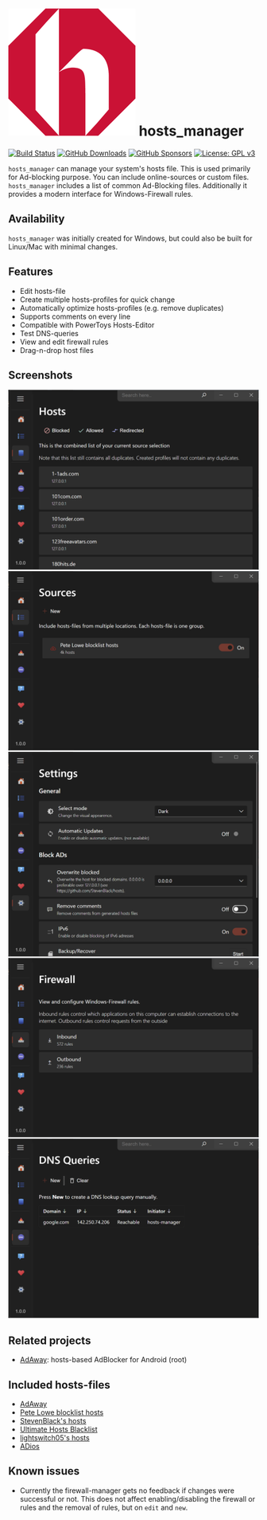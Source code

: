 # ![AdAway logo](assets/icon.png) hosts_manager

[![Build Status](https://github.com/haschtl/hosts-manager/actions/workflows/publish.yml/badge.svg)](https://github.com/haschtl/hosts-manager/actions/workflows/publish.yml)
[![GitHub Downloads](https://img.shields.io/github/downloads/haschtl/hosts-manager/total?logo=github)](https://github.com/haschtl/hosts-manager/releases)
[![GitHub Sponsors](https://img.shields.io/github/sponsors/haschtl?logo=github)](https://github.com/sponsors/haschtl)
[![License: GPL v3](https://img.shields.io/badge/License-GPL%20v3-blue.svg)](/LICENSE.md)

`hosts_manager` can manage your system's hosts file. This is used primarily for Ad-blocking purpose. You can include online-sources or custom files. `hosts_manager` includes a list of common Ad-Blocking files. Additionally it provides a modern interface for Windows-Firewall rules.

## Availability

`hosts_manager` was initially created for Windows, but could also be built for Linux/Mac with minimal changes.

## Features

- Edit hosts-file
- Create multiple hosts-profiles for quick change
- Automatically optimize hosts-profiles (e.g. remove duplicates)
- Supports comments on every line
- Compatible with PowerToys Hosts-Editor
- Test DNS-queries
- View and edit firewall rules
- Drag-n-drop host files

## Screenshots

![Hosts](img/hosts.png)
![Sources](img/sources.png)
![Settings](img/settings.png)
![Firewall](img/firewall.png)
![DNS](img/dns.png)

## Related projects

- [AdAway](https://adaway.org): hosts-based AdBlocker for Android (root)

## Included hosts-files

- [AdAway](https://adaway.org/hosts.txt)
- [Pete Lowe blocklist hosts](https://pgl.yoyo.org/adservers/serverlist.php?hostformat=hosts&showintro=0&mimetype=plaintext)
- [StevenBlack's hosts](https://github.com/StevenBlack/hosts)
- [Ultimate Hosts Blacklist](https://github.com/Ultimate-Hosts-Blacklist/Ultimate.Hosts.Blacklist)
- [lightswitch05's hosts](https://github.com/lightswitch05/hosts)
- [ADios](https://github.com/AlexRabbit/ADios)

## Known issues

- Currently the firewall-manager gets no feedback if changes were successful or not. This does not affect enabling/disabling the firewall or rules and the removal of rules, but on `edit` and `new`.
